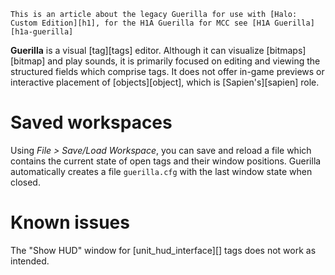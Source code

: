 ```.alert info
This is an article about the legacy Guerilla for use with [Halo: Custom Edition][h1], for the H1A Guerilla for MCC see [H1A Guerilla][h1a-guerilla]
```
**Guerilla** is a visual [tag][tags] editor. Although it can visualize [bitmaps][bitmap] and play sounds, it is primarily focused on editing and viewing the structured fields which comprise tags. It does not offer in-game previews or interactive placement of [objects][object], which is [Sapien's][sapien] role.

# Saved workspaces
Using _File > Save/Load Workspace_, you can save and reload a file which contains the current state of open tags and their window positions. Guerilla automatically creates a file `guerilla.cfg` with the last window state when closed.

# Known issues
The "Show HUD" window for [unit_hud_interface][] tags does not work as intended.
